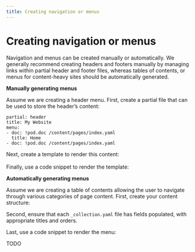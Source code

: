 ```yaml
---
title: Creating navigation or menus
---
```

# Creating navigation or menus

Navigation and menus can be created manually or automatically. We generally
recommend creating headers and footers manually by managing links within partial
header and footer files, whereas tables of contents, or menus for content-heavy
sites should be automatically generated.

**Manually generating menus**

Assume we are creating a header menu. First, create a partial file that can be
used to store the header’s content:


```
partial: header
title: My Website
menu:
- doc: !pod.doc /content/pages/index.yaml
  title: Home
- doc: !pod.doc /content/pages/index.yaml
```


Next, create a template to render this content: \
 \
Finally, use a code snippet to render the template:

**Automatically generating menus**

Assume we are creating a table of contents allowing the user to navigate through
various categories of page content. First, create your content structure:

Second, ensure that each `_collection.yaml` file has fields populated, with
appropriate titles and orders.

Last, use a code snippet to render the menu:

TODO
